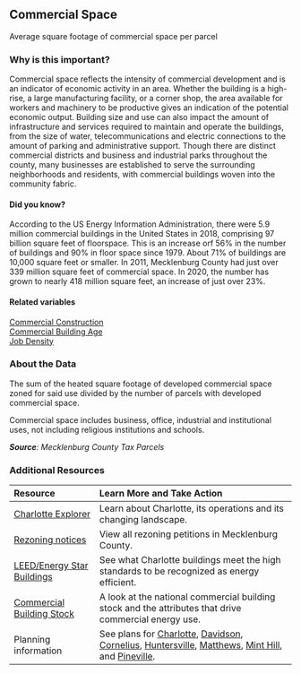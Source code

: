 ## Commercial Space
Average square footage of commercial space per parcel

### Why is this important?
Commercial space reflects the intensity of commercial development and is an indicator of economic activity in an area. Whether the building is a high-rise, a large manufacturing facility, or a corner shop, the area available for workers and machinery to be productive gives an indication of the potential economic output. Building size and use can also impact the amount of infrastructure and services required to maintain and operate the buildings, from the size of water, telecommunications and electric connections to the amount of parking and administrative support. Though there are distinct commercial districts and business and industrial parks throughout the county, many businesses are established to serve the surrounding neighborhoods and residents, with commercial buildings woven into the community fabric.

#### Did you know?
According to the US Energy Information Administration, there were 5.9 million commercial buildings in the United States in 2018, comprising 97 billion square feet of floorspace. This is an increase orf 56% in the number of buildings and 90% in floor space since 1979. About 71% of buildings are 10,000 square feet or smaller.
In 2011, Mecklenburg County had just over 339 million square feet of commercial space.  In 2020, the number has grown to nearly 418 million square feet, an increase of just over 23%.

#### Related variables
<a href="javascript:void(0)" onclick="model.metricId = 'm19'">Commercial Construction</a>  
<a href="javascript:void(0)" onclick="model.metricId = 'm42'">Commercial Building Age</a>  
<a href="javascript:void(0)" onclick="model.metricId = 'm75'">Job Density</a>  

### About the Data
The sum of the heated square footage of developed commercial space zoned for said use divided by the number of parcels with developed commercial space. 

Commercial space includes business, office, industrial and institutional uses, not including religious institutions and schools. 

_**Source**: Mecklenburg County Tax Parcels_

### Additional Resources
| Resource | Learn More and Take Action | 
|:--- | :--- |
|[Charlotte Explorer](https://explore.charlottenc.gov/)| Learn about Charlotte, its operations and its changing landscape.
|[Rezoning notices](http://charlottenc.gov/planning/Pages/Zoning.aspx)| View all rezoning petitions in Mecklenburg County.
|[LEED/Energy Star Buildings](http://www.usgbcnc.org/) |See what Charlotte buildings meet the high standards to be recognized as energy efficient.
|[Commercial Building Stock](http://www.eia.gov/consumption/commercial/index.cfm) | A look at the national commercial building stock and the attributes that drive commercial energy use.
|Planning information| See plans for [Charlotte](http://charlottenc.gov/planning/Pages/Home.aspx), [Davidson](http://www.ci.davidson.nc.us/index.aspx?nid=68), [Cornelius](http://www.cornelius.org/index.aspx?nid=175), [Huntersville](http://www.huntersville.org/Departments/Planning.aspx), [Matthews](http://www.matthewsnc.gov/pview.aspx?id=20753&catid=567), [Mint Hill](http://www.minthill.com/planning_department.php?Planning-Department-43),  and [Pineville](http://www.pinevillenc.gov/Departments/PlanningZoning/tabid/128/Default.aspx).